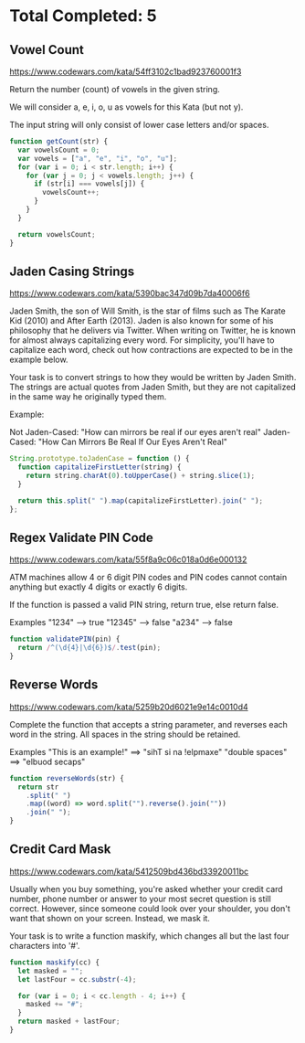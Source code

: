 # Total Completed: 5

## Vowel Count

https://www.codewars.com/kata/54ff3102c1bad923760001f3

Return the number (count) of vowels in the given string.

We will consider a, e, i, o, u as vowels for this Kata (but not y).

The input string will only consist of lower case letters and/or spaces.

```javascript
function getCount(str) {
  var vowelsCount = 0;
  var vowels = ["a", "e", "i", "o", "u"];
  for (var i = 0; i < str.length; i++) {
    for (var j = 0; j < vowels.length; j++) {
      if (str[i] === vowels[j]) {
        vowelsCount++;
      }
    }
  }

  return vowelsCount;
}
```

## Jaden Casing Strings

https://www.codewars.com/kata/5390bac347d09b7da40006f6

Jaden Smith, the son of Will Smith, is the star of films such as The Karate Kid (2010) and After Earth (2013). Jaden is also known for some of his philosophy that he delivers via Twitter. When writing on Twitter, he is known for almost always capitalizing every word. For simplicity, you'll have to capitalize each word, check out how contractions are expected to be in the example below.

Your task is to convert strings to how they would be written by Jaden Smith. The strings are actual quotes from Jaden Smith, but they are not capitalized in the same way he originally typed them.

Example:

Not Jaden-Cased: "How can mirrors be real if our eyes aren't real"
Jaden-Cased: "How Can Mirrors Be Real If Our Eyes Aren't Real"

```javascript
String.prototype.toJadenCase = function () {
  function capitalizeFirstLetter(string) {
    return string.charAt(0).toUpperCase() + string.slice(1);
  }

  return this.split(" ").map(capitalizeFirstLetter).join(" ");
};
```

## Regex Validate PIN Code

https://www.codewars.com/kata/55f8a9c06c018a0d6e000132

ATM machines allow 4 or 6 digit PIN codes and PIN codes cannot contain anything but exactly 4 digits or exactly 6 digits.

If the function is passed a valid PIN string, return true, else return false.

Examples
"1234" --> true
"12345" --> false
"a234" --> false

```javascript
function validatePIN(pin) {
  return /^(\d{4}|\d{6})$/.test(pin);
}
```

## Reverse Words

https://www.codewars.com/kata/5259b20d6021e9e14c0010d4

Complete the function that accepts a string parameter, and reverses each word in the string. All spaces in the string should be retained.

Examples
"This is an example!" ==> "sihT si na !elpmaxe"
"double spaces" ==> "elbuod secaps"

```javascript
function reverseWords(str) {
  return str
    .split(" ")
    .map((word) => word.split("").reverse().join(""))
    .join(" ");
}
```

## Credit Card Mask

https://www.codewars.com/kata/5412509bd436bd33920011bc

Usually when you buy something, you're asked whether your credit card number, phone number or answer to your most secret question is still correct. However, since someone could look over your shoulder, you don't want that shown on your screen. Instead, we mask it.

Your task is to write a function maskify, which changes all but the last four characters into '#'.

```javascript
function maskify(cc) {
  let masked = "";
  let lastFour = cc.substr(-4);

  for (var i = 0; i < cc.length - 4; i++) {
    masked += "#";
  }
  return masked + lastFour;
}
```
